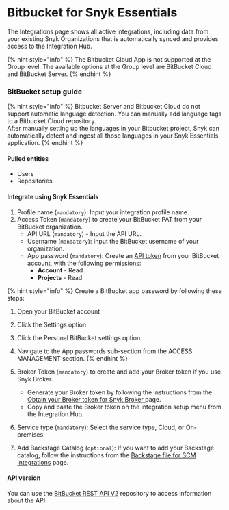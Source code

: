 # Bitbucket for Snyk Essentials

The Integrations page shows all active integrations, including data from your existing Snyk Organizations that is automatically synced and provides access to the Integration Hub.

{% hint style="info" %}
The Bitbucket Cloud App is not supported at the Group level. The available options at the Group level are BitBucket Cloud and BitBucket Server.
{% endhint %}

### BitBucket setup guide

{% hint style="info" %}
Bitbucket Server and Bitbucket Cloud do not support automatic language detection. You can manually add language tags to a Bitbucket Cloud repository.\
After manually setting up the languages in your Bitbucket project, Snyk can automatically detect and ingest all those languages in your Snyk Essentials application.
{% endhint %}

#### Pulled entities <a href="#bitbucket-pulled-entities" id="bitbucket-pulled-entities"></a>

* Users
* Repositories

#### Integrate using Snyk Essentials <a href="#bitbucket-integrate-using-snyk-apprisk" id="bitbucket-integrate-using-snyk-apprisk"></a>

1. Profile name (`mandatory`): Input your integration profile name.&#x20;
2. Access Token (`mandatory`) to create your BitBucket PAT from your BitBucket organization.
   * API URL (`mandatory`) - Input the API URL.
   * Username (`mandatory`): Input the BitBucket username of your organization.
   * App password (`mandatory`): Create an [API token](https://developer.atlassian.com/cloud/bitbucket/rest/intro/#app-passwords) from your BitBucket account, with the following permissions:
     * **Account** - Read
     * **Projects** - Read

{% hint style="info" %}
Create a BitBucket app password by following these steps:

1. Open your BitBucket account&#x20;
2. Click the Settings option
3. Click the Personal BitBucket settings option&#x20;
4. Navigate to the App passwords sub-section from the ACCESS MANAGEMENT section.
{% endhint %}

3. Broker Token (`mandatory`) to create and add your Broker token if you use Snyk Broker.
   * Generate your Broker token by following the instructions from the [Obtain your Broker token for Snyk Broker ](../../enterprise-setup/snyk-broker/classic-broker/prepare-snyk-broker-for-deployment/obtain-the-tokens-required-to-set-up-snyk-broker.md#obtain-your-broker-token-for-snyk-broker-code-agent)page.&#x20;
   * Copy and paste the Broker token on the integration setup menu from the Integration Hub.
4. Service type (`mandatory`): Select the service type, Cloud, or On-premises.
5. Add Backstage Catalog (`optional`): If you want to add your Backstage catalog, follow the instructions from the [Backstage file for SCM Integrations](../application-context-for-scm-integrations/) page.

#### API version <a href="#bitbucket-api-version" id="bitbucket-api-version"></a>

You can use the [BitBucket REST API V2](https://developer.atlassian.com/bitbucket/api/2/reference/resource/) repository to access information about the API.

